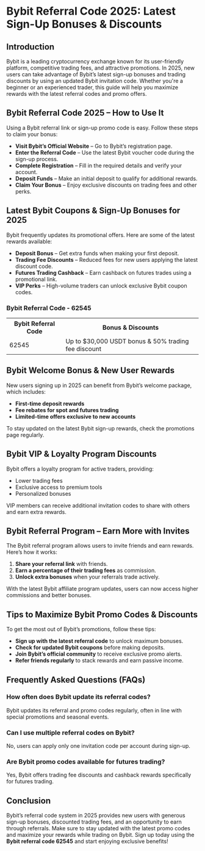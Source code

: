 <h1>Bybit Referral Code 2025: Latest Sign-Up Bonuses & Discounts</h1>

<h2>Introduction</h2>
<p>Bybit is a leading cryptocurrency exchange known for its user-friendly platform, competitive trading fees, and attractive promotions. In 2025, new users can take advantage of Bybit’s latest sign-up bonuses and trading discounts by using an updated Bybit invitation code. Whether you're a beginner or an experienced trader, this guide will help you maximize rewards with the latest referral codes and promo offers.</p>

<h2>Bybit Referral Code 2025 – How to Use It</h2>
<p>Using a Bybit referral link or sign-up promo code is easy. Follow these steps to claim your bonus:</p>
    <ul>
        <li><strong>Visit Bybit’s Official Website</strong> – Go to Bybit’s registration page.</li>
        <li><strong>Enter the Referral Code</strong> – Use the latest Bybit voucher code during the sign-up process.</li>
        <li><strong>Complete Registration</strong> – Fill in the required details and verify your account.</li>
        <li><strong>Deposit Funds</strong> – Make an initial deposit to qualify for additional rewards.</li>
        <li><strong>Claim Your Bonus</strong> – Enjoy exclusive discounts on trading fees and other perks.</li>
    </ul>

<h2>Latest Bybit Coupons & Sign-Up Bonuses for 2025</h2>
<p>Bybit frequently updates its promotional offers. Here are some of the latest rewards available:</p>
    <ul>
        <li><strong>Deposit Bonus</strong> – Get extra funds when making your first deposit.</li>
        <li><strong>Trading Fee Discounts</strong> – Reduced fees for new users applying the latest discount code.</li>
        <li><strong>Futures Trading Cashback</strong> – Earn cashback on futures trades using a promotional link.</li>
        <li><strong>VIP Perks</strong> – High-volume traders can unlock exclusive Bybit coupon codes.</li>
    </ul>

<h3>Bybit Referral Code - 62545</h3>
<table>
        <tr>
            <th>Bybit Referral Code</th>
            <th>Bonus & Discounts</th>
        </tr>
        <tr>
            <td>62545</td>
            <td>Up to $30,000 USDT bonus & 50% trading fee discount</td>
        </tr>
</table>

<h2>Bybit Welcome Bonus & New User Rewards</h2>
<p>New users signing up in 2025 can benefit from Bybit’s welcome package, which includes:</p>
    <ul>
        <li><strong>First-time deposit rewards</strong></li>
        <li><strong>Fee rebates for spot and futures trading</strong></li>
        <li><strong>Limited-time offers exclusive to new accounts</strong></li>
    </ul>
<p>To stay updated on the latest Bybit sign-up rewards, check the promotions page regularly.</p>

<h2>Bybit VIP & Loyalty Program Discounts</h2>
<p>Bybit offers a loyalty program for active traders, providing:</p>
    <ul>
        <li>Lower trading fees</li>
        <li>Exclusive access to premium tools</li>
        <li>Personalized bonuses</li>
    </ul>
<p>VIP members can receive additional invitation codes to share with others and earn extra rewards.</p>

<h2>Bybit Referral Program – Earn More with Invites</h2>
<p>The Bybit referral program allows users to invite friends and earn rewards. Here’s how it works:</p>
    <ol>
        <li><strong>Share your referral link</strong> with friends.</li>
        <li><strong>Earn a percentage of their trading fees</strong> as commission.</li>
        <li><strong>Unlock extra bonuses</strong> when your referrals trade actively.</li>
    </ol>
<p>With the latest Bybit affiliate program updates, users can now access higher commissions and better bonuses.</p>

<h2>Tips to Maximize Bybit Promo Codes & Discounts</h2>
<p>To get the most out of Bybit’s promotions, follow these tips:</p>
    <ul>
        <li><strong>Sign up with the latest referral code</strong> to unlock maximum bonuses.</li>
        <li><strong>Check for updated Bybit coupons</strong> before making deposits.</li>
        <li><strong>Join Bybit’s official community</strong> to receive exclusive promo alerts.</li>
        <li><strong>Refer friends regularly</strong> to stack rewards and earn passive income.</li>
    </ul>

<h2>Frequently Asked Questions (FAQs)</h2>
<h3>How often does Bybit update its referral codes?</h3>
<p>Bybit updates its referral and promo codes regularly, often in line with special promotions and seasonal events.</p>

<h3>Can I use multiple referral codes on Bybit?</h3>
<p>No, users can apply only one invitation code per account during sign-up.</p>

<h3>Are Bybit promo codes available for futures trading?</h3>
<p>Yes, Bybit offers trading fee discounts and cashback rewards specifically for futures trading.</p>

<h2>Conclusion</h2>
<p>Bybit’s referral code system in 2025 provides new users with generous sign-up bonuses, discounted trading fees, and an opportunity to earn through referrals. Make sure to stay updated with the latest promo codes and maximize your rewards while trading on Bybit. Sign up today using the <strong>Bybit referral code 62545</strong> and start enjoying exclusive benefits!</p>
</body>
</html>

